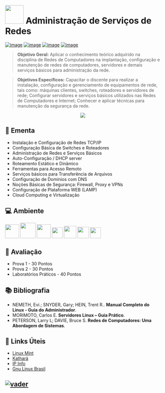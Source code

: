 # <img src="https://github.com/adrianoifnmg/adrianoifnmg/blob/main/icons/computer.png" width="60"> Administração de Serviços de Redes 

[![image](https://img.shields.io/badge/Arquivos-282358?style=for-the-badge&logo=PowerShell&logoColor=white
)](https://github.com/adrianoifnmg/AdministracaoRedes/tree/main/public)
[![image](https://img.shields.io/badge/WhatsApp-155b29?style=for-the-badge&logo=whatsapp&logoColor=white
)](https://chat.whatsapp.com/EKYsG5YL9B37l3eaj1fpx9)
[![image](https://img.shields.io/badge/Calendário-3b71c6?style=for-the-badge&logo=GoogleCalendar&logoColor=white
)](https://calendar.google.com/calendar/embed?src=skh77aiiaegfepe1ebho33in7g@group.calendar.google.com&src=hhtmsj9epvmqsdpn27sfolp688@group.calendar.google.com&ctz=America%2FSao_Paulo) [![image](https://img.shields.io/badge/Links_Úteis-d88200?style=for-the-badge&logo=SitePoint&logoColor=white
)](#link-links-úteis)

> **Objetivo Geral:** Aplicar o conhecimento teórico adquirido na disciplina de Redes de Computadores na implantação, configuração e manutenção de redes de computadores, servidores e demais serviços básicos para administração da rede.

> **Objetivos Específicos:** Capacitar o discente para realizar a instalação, configuração e gerenciamento de equipamentos de rede, tais como: máquinas clientes, switches, roteadores e servidores de rede; Configurar servidores e serviços básicos utilizados nas Redes de Computadores e Internet; Conhecer e aplicar técnicas para manutenção da segurança da rede.

<p align="center"><a href="#"><img src="https://github.com/adrianoifnmg/adrianoifnmg/blob/main/icons/cloud1.png"></a></p>

## :dart: Ementa
* Instalação e Configuração de Redes TCP/IP
* Configuração Básica de Switches e Roteadores
* Administração de Redes e Serviços Básicos
* Auto-Configuração / DHCP server
* Roteamento Estático e Dinâmico
* Ferramentas para Acesso Remoto
* Serviços básicos para Transferência de Arquivos
* Configuração de Domínios com DNS
* Noções Básicas de Segurança: Firewall, Proxy e VPNs
* Configuração de Plataforma WEB (LAMP)
* Cloud Computing e Virtualização

## :computer: Ambiente

[<img src="https://github.com/adrianoifnmg/adrianoifnmg/blob/main/icons/mint.png" height="45">](https://linuxmint.com/)
[<img src="https://github.com/adrianoifnmg/adrianoifnmg/blob/main/icons/docker.png" height="50">](https://www.docker.com/) 
[<img src="https://github.com/adrianoifnmg/adrianoifnmg/blob/main/icons/kathara.ico" height="45">](https://www.kathara.org/) 
[<img src="https://github.com/adrianoifnmg/adrianoifnmg/blob/main/icons/aws.png" height="35">](https://www.awsacademy.com/) 
[<img src="https://github.com/adrianoifnmg/adrianoifnmg/blob/main/icons/virtualbox.png" height="40">](https://www.virtualbox.org/) 
[<img src="https://github.com/adrianoifnmg/adrianoifnmg/blob/main/icons/packettracer.png" height="37">](https://www.netacad.com/courses/packet-tracer)
[<img src="https://github.com/adrianoifnmg/adrianoifnmg/blob/main/icons/wireshark.png" height="35">](https://www.wireshark.org/)

## :memo: Avaliação

* Prova 1 - 30 Pontos
* Prova 2 - 30 Pontos
* Laboratórios Práticos - 40 Pontos

## :books: Bibliografia

* NEMETH, Evi.; SNYDER, Gary; HEIN, Trent R.. **Manual Completo do Linux - Guia do Administrador**.
* MORIMOTO, Carlos E. **Servidores Linux – Guia Prático**.
* PETERSON, Larry L; DAVIE, Bruce S. **Redes de Computadores: Uma Abordagem de Sistemas**.

## :link: Links Úteis

* [Linux Mint](https://linuxmint.com/)
* [Kathará](https://www.kathara.org/)
* [IP Info](https://ipinfo.io/)
* [Gnu Linux Brasil](http://www.gnulinuxbrasil.com.br/)

## [![vader](https://github.com/adrianoifnmg/adrianoifnmg/blob/main/icons/vader2.gif)](#)
